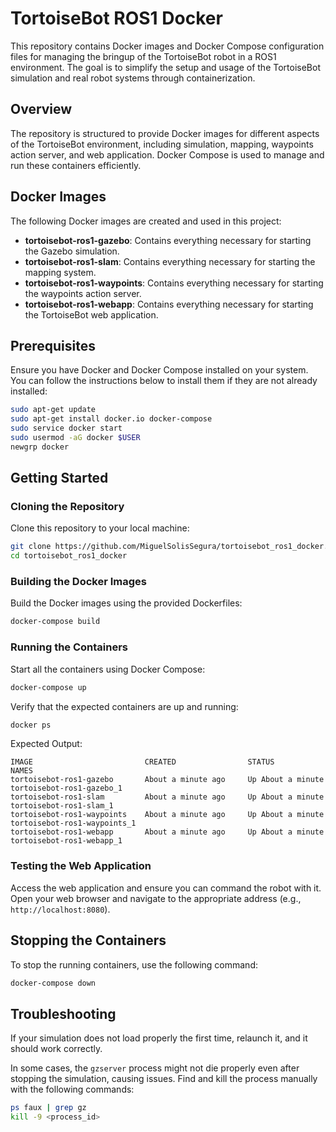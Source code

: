 # TortoiseBot ROS1 Docker

This repository contains Docker images and Docker Compose configuration files for managing the bringup of the TortoiseBot robot in a ROS1 environment. The goal is to simplify the setup and usage of the TortoiseBot simulation and real robot systems through containerization.

## Overview

The repository is structured to provide Docker images for different aspects of the TortoiseBot environment, including simulation, mapping, waypoints action server, and web application. Docker Compose is used to manage and run these containers efficiently.

## Docker Images

The following Docker images are created and used in this project:

- **tortoisebot-ros1-gazebo**: Contains everything necessary for starting the Gazebo simulation.
- **tortoisebot-ros1-slam**: Contains everything necessary for starting the mapping system.
- **tortoisebot-ros1-waypoints**: Contains everything necessary for starting the waypoints action server.
- **tortoisebot-ros1-webapp**: Contains everything necessary for starting the TortoiseBot web application.

## Prerequisites

Ensure you have Docker and Docker Compose installed on your system. You can follow the instructions below to install them if they are not already installed:

```sh
sudo apt-get update
sudo apt-get install docker.io docker-compose
sudo service docker start
sudo usermod -aG docker $USER
newgrp docker
```

## Getting Started

### Cloning the Repository

Clone this repository to your local machine:

```sh
git clone https://github.com/MiguelSolisSegura/tortoisebot_ros1_docker.git
cd tortoisebot_ros1_docker
```

### Building the Docker Images

Build the Docker images using the provided Dockerfiles:

```sh
docker-compose build
```

### Running the Containers

Start all the containers using Docker Compose:

```sh
docker-compose up
```

Verify that the expected containers are up and running:

```sh
docker ps
```

Expected Output:

```
IMAGE                         CREATED                STATUS                NAMES
tortoisebot-ros1-gazebo       About a minute ago     Up About a minute     tortoisebot-ros1-gazebo_1
tortoisebot-ros1-slam         About a minute ago     Up About a minute     tortoisebot-ros1-slam_1
tortoisebot-ros1-waypoints    About a minute ago     Up About a minute     tortoisebot-ros1-waypoints_1
tortoisebot-ros1-webapp       About a minute ago     Up About a minute     tortoisebot-ros1-webapp_1
```

### Testing the Web Application

Access the web application and ensure you can command the robot with it. Open your web browser and navigate to the appropriate address (e.g., `http://localhost:8080`).

## Stopping the Containers

To stop the running containers, use the following command:

```sh
docker-compose down
```

## Troubleshooting

If your simulation does not load properly the first time, relaunch it, and it should work correctly.

In some cases, the `gzserver` process might not die properly even after stopping the simulation, causing issues. Find and kill the process manually with the following commands:

```sh
ps faux | grep gz
kill -9 <process_id>
```
